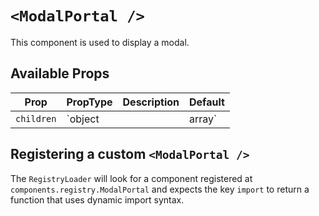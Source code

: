 # `<ModalPortal />`

This component is used to display a modal.

## Available Props

| Prop       | PropType          | Description                            | Default |
| ---------- | ----------------- | -------------------------------------- | ------- |
| `children` | `object || array` | Array of react elements to be rendered | `null`  |

## Registering a custom `<ModalPortal />`

The `RegistryLoader` will look for a component registered at `components.registry.ModalPortal` and expects the key `import` to return a function that uses dynamic import syntax.
